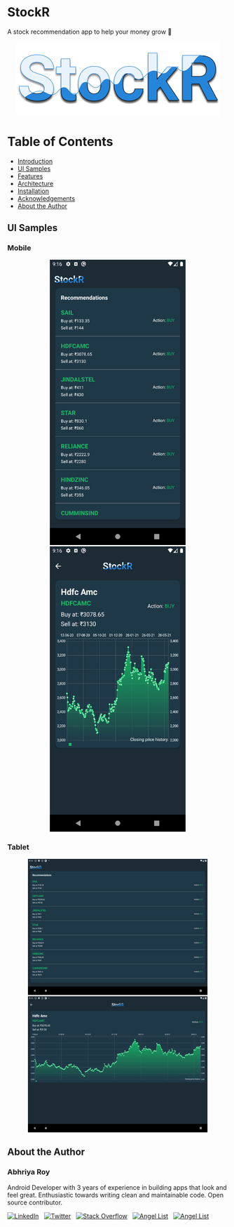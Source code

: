 # StockR
A stock recommendation app to help your money grow 💸

<p align="center">
<img src="/storeassets/app_icon_svg.png">
</p>

# Table of Contents
- [Introduction](#introduction) <br>
- [UI Samples](#ui-samples) <br>
- [Features](#features) <br>
- [Architecture](#things-to-look-out-for)<br>
- [Installation](#installation) <br>
- [Acknowledgements](#acknowledgements) <br>
- [About the Author](#about-the-author)<br>

## UI Samples
### Mobile
<p align="center">
  <img src="storeassets/ss_phone_recommendations.png" alt="Recommendations" width=310 height=650 hspace="2">
  <img src="storeassets/ss_phone_detail_chart.png" alt="Past performance" width=310 height=650 hspace="2">
</p> 

### Tablet
<p align="center">
  <img src="storeassets/ss_tablet_recommendations.png" alt="Recommendations" width=410 height=310 hspace="2">
  <img src="storeassets/ss_tablet_detail_chart.png" alt="Past performance" width=410 height=310 hspace="2">
</p>


## About the Author

### Abhriya Roy

 Android Developer with 3 years of experience in building apps that look and feel great. 
 Enthusiastic towards writing clean and maintainable code.
 Open source contributor.

 <a href="https://www.linkedin.com/in/abhriya-roy/"><img src="https://i.imgur.com/toWXOAd.png" alt="LinkedIn" width=40 height=40></a>     &nbsp;
 <a href="https://twitter.com/AbhriyaR"><img src="https://i.imgur.com/ymEo5Iy.png" alt="Twitter" width=42 height=40></a> 
 &nbsp;
 <a href="https://stackoverflow.com/users/6197251/abhriya-roy"><img src="https://i.imgur.com/JakJaHP.png" alt="Stack Overflow" width=40  height=40></a> 
 &nbsp;
 <a href="https://angel.co/abhriya-roy?public_profile=1"><img src="https://i.imgur.com/TiwMDMK.png" alt="Angel List" width=40  height=40></a>
 &nbsp;
 <a href="https://play.google.com/store/apps/developer?id=Zebro+Studio"><img src="https://i.imgur.com/Rj1IsYI.png" alt="Angel List" width=40  height=40></a>

 <br>
